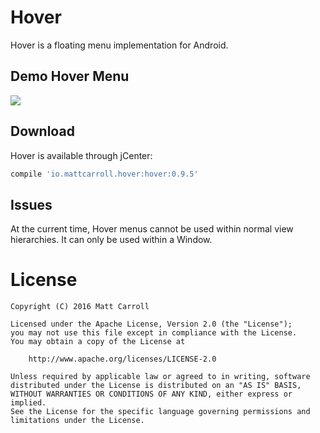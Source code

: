 Hover
=====
Hover is a floating menu implementation for Android.

Demo Hover Menu
---------------
<img src=“https://github.com/matthew-carroll/hover/tree/gh-pages/images/screenshots/hover-demo-homescreen.png” />

Download
--------
Hover is available through jCenter:

```groovy
compile 'io.mattcarroll.hover:hover:0.9.5'
```

Issues
------
At the current time, Hover menus cannot be used within normal view hierarchies. It can only be used within a Window.

License
=======

    Copyright (C) 2016 Matt Carroll

    Licensed under the Apache License, Version 2.0 (the "License");
    you may not use this file except in compliance with the License.
    You may obtain a copy of the License at

        http://www.apache.org/licenses/LICENSE-2.0

    Unless required by applicable law or agreed to in writing, software
    distributed under the License is distributed on an "AS IS" BASIS,
    WITHOUT WARRANTIES OR CONDITIONS OF ANY KIND, either express or implied.
    See the License for the specific language governing permissions and
    limitations under the License.
    
